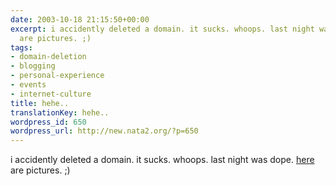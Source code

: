 ```yaml
---
date: 2003-10-18 21:15:50+00:00
excerpt: i accidently deleted a domain. it sucks. whoops. last night was dope. here
  are pictures. ;)
tags:
- domain-deletion
- blogging
- personal-experience
- events
- internet-culture
title: hehe..
translationKey: hehe..
wordpress_id: 650
wordpress_url: http://new.nata2.org/?p=650
---
```


i accidently deleted a domain. it sucks. whoops. last night was dope. <a href="https://web.archive.org/web/20030814003134/http://www.nata2.info//?path=pictures%2Fevents%2Fpeaches_03">here</a> are pictures. ;)